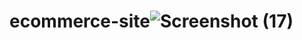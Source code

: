 # ecommerce-site![Screenshot (17)](https://user-images.githubusercontent.com/63256994/172905247-5dd89d87-ac11-4c77-8b49-e237ad027c1e.png)
